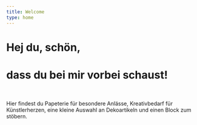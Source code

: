 ```yaml
---
title: Welcome
type: home
---
```


# Hej du, schön,
# dass du bei mir vorbei schaust!

<br>

Hier findest du Papeterie für besondere Anlässe, Kreativbedarf für Künstlerherzen, eine kleine Auswahl an Dekoartikeln und einen Block zum stöbern.